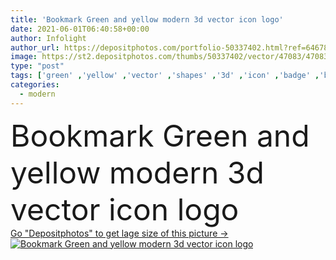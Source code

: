 ```yaml
---
title: 'Bookmark Green and yellow modern 3d vector icon logo'
date: 2021-06-01T06:40:58+00:00
author: Infolight
author_url: https://depositphotos.com/portfolio-50337402.html?ref=64678756
image: https://st2.depositphotos.com/thumbs/50337402/vector/47083/470830656/api_thumb_450.jpg?forcejpeg=true
type: "post"
tags: ['green' ,'yellow' ,'vector' ,'shapes' ,'3d' ,'icon' ,'badge' ,'bookmark' ,'logo' ,'interface' ,'insignia' ,'eps' ,'premium' ]
categories: 
  - modern
---
```

<div aling="center">
            <font size="60"> Bookmark Green and yellow modern 3d vector icon logo</font>   
</div>
<div>
    <a href='https://st2.depositphotos.com/thumbs/50337402/vector/47083/470830656/api_thumb_450.jpg?forcejpeg=true?ref=64678756' target=_blank > Go "Depositphotos" to get lage size of this picture ->
        <img href='https://st2.depositphotos.com/thumbs/50337402/vector/47083/470830656/api_thumb_450.jpg?forcejpeg=true?ref=64678756' src='https://st2.depositphotos.com/50337402/47083/v/950/depositphotos_470830656-stock-illustration-bookmark-green-yellow-modern-vector.jpg?forcejpeg=true' alt='Bookmark Green and yellow modern 3d vector icon logo' >
    </a>
</div>
